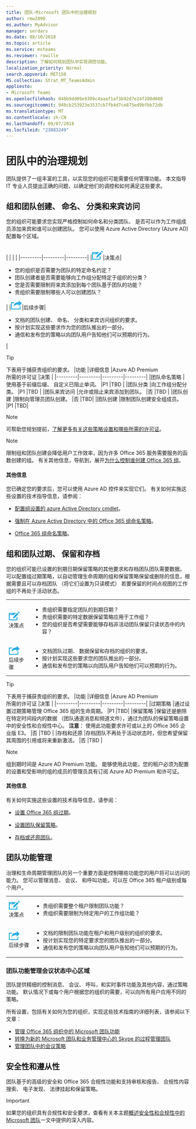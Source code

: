 ```yaml
---
title: 团队-Microsoft 团队中的治理规划
author: rmw2890
ms.author: MyAdvisor
manager: serdars
ms.date: 08/10/2018
ms.topic: article
ms.service: msteams
ms.reviewer: rowille
description: 了解如何规划团队中实现调控功能。
localization_priority: Normal
search.appverid: MET150
MS.collection: Strat_MT_TeamsAdmin
appliesto:
- Microsoft Teams
ms.openlocfilehash: 048b9dd09e9309c4aaaf1af3b92d7e24f280d088
ms.sourcegitcommit: 940cb253923e3537cb7fb4d7ce875ed9bfbb72db
ms.translationtype: MT
ms.contentlocale: zh-CN
ms.lasthandoff: 09/07/2018
ms.locfileid: "23883249"
---
```

# <a name="plan-for-governance-in-teams"></a>团队中的治理规划

团队提供了一组丰富的工具，以实现您的组织可能需要任何管理功能。 本文指导 IT 专业人员提出正确的问题，以确定他们的调控和如何满足这些要求。 

## <a name="group-and-team-creation-naming-classification-and-guest-access"></a>组和团队创建、 命名、 分类和来宾访问

您的组织可能要求您实现严格控制如何命名和分类团队、 是否可以作为工作组成员添加来宾和谁可以创建团队。 您可以使用 Azure Active Directory (Azure AD) 配置每个区域。 

<br>
|         |         |         |
|---------|---------|---------|
|<img src="media/audio_conferencing_image7.png" />|决策点|<ul><li>您的组织是否需要为团队的特定命名约定？</li><li>团队创建者是否需要能够向工作组分配特定于组织的分类？</li><li>您是否需要限制将来宾添加到每个团队基于团队的功能？</li><li>贵组织需要限制哪些人可以创建团队？</li></ul>|
|<img src="media/audio_conferencing_image9.png" />|后续步骤|<ul><li>文档的团队创建、 命名、 分类和来宾访问组织的要求。</li><li>按计划实现这些要求作为您的团队推出的一部分。</li><li>通信和发布您的策略以向团队用户告知他们可以预期的行为。</li></ul>|

> [!TIP]
下表用于捕获贵组织的要求。
|功能 |详细信息 |Azure AD Premium <br> 所需的许可证 |决策 |
|---------|---------|---------|---------|
|团队命名策略 | 使用基于前缀后缀、 自定义已阻止单词。 |P1 |TBD |
|团队分类 |向工作组分配分类。 |P1 |TBD |
|团队来宾访问 |允许或阻止来宾添加到团队。 |否 |TBD |
|团队创建 |限制向管理员团队创建。 |否 |TBD|
|团队创建 |限制团队创建安全组成员。 |P1 |TBD|

> [!NOTE]
> 可帮助您规划提前，[了解更多有关这些策略设置和哪些所需的许可证](https://docs.microsoft.com/azure/active-directory/users-groups-roles/groups-settings-cmdlets#template-settings)。

> [!NOTE]
> 限制组和团队创建会降低用户工作效率，因为许多 Office 365 服务需要服务的函数创建的组。 有关其他信息，导航到，展开[为什么控制谁创建 Office 365 组](https://support.office.com/article/manage-who-can-create-office-365-groups-4c46c8cb-17d0-44b5-9776-005fced8e618#why)。


#### <a name="additional-information"></a>其他信息

您已确定您的要求后，您可以使用 Azure AD 控件来实现它们。 有关如何实施这些设置的技术指导信息，请参阅：

-   [配置组设置的 azure Active Directory cmdlet](https://docs.microsoft.com/azure/active-directory/users-groups-roles/groups-settings-cmdlets)。

-   [强制在 Azure Active Directory 中的 Office 365 组命名策略](https://docs.microsoft.com/azure/active-directory/users-groups-roles/groups-naming-policy)。

-   [Office 365 组命名策略](https://support.office.com/article/office-365-groups-naming-policy-6ceca4d3-cad1-4532-9f0f-d469dfbbb552)。


## <a name="group-and-team-expiration-retention-and-archiving"></a>组和团队过期、 保留和存档

您的组织可能已设置的到期日期保留策略的其他要求和存档团队团队需要数据。 可以配置组过期策略，以自动管理生命周期的组和保留策略保留或删除的信息，根据需要且可以存档团队 （将它们设置为只读模式） 若要保留的时间点视图的工作组的不再处于活动状态。

|           |            |
|-----------|------------|
| ![](media/audio_conferencing_image7.png) <br/>决策点|<ul><li>贵组织需要指定团队的到期日期？</li><li>贵组织需要的特定数据保留策略应用于工作组？</li><li>您的组织是否希望需要能够存档非活动团队保留只读状态中的内容？</li></ul>|
| ![](media/audio_conferencing_image9.png)<br/>后续步骤|<ul><li>文档团队过期、 数据保留和存档的组织的要求。</li><li>按计划实现这些要求您的团队推出的一部分。</li><li>通信和发布您的策略以向团队用户告知他们可以预期的行为。</li></ul>|

> [!TIP]
下表用于捕获贵组织的要求。
|功能 |详细信息 |Azure AD Premium <br>所需的许可证 |决策 |
|---------|---------|---------|---------|
|过期策略 |通过设置过期策略管理 Office 365 组的生命周期。 |P1 |TBD|
|保留策略 |保留还是删除在特定时间段内的数据 （团队通道消息和频道文件），通过为团队的保留策略设置中的安全性和合规性中心。 **注意**： 使用此功能要求许可或以上的 Office 365 企业版 E3。 |否 |TBD |
|存档和还原 |存档团队不再处于活动状态时，但您希望保留其周围的引用或将来重新激活。 |否 |TBD |

> [!Note]
> 组到期时间是 Azure AD Premium 功能。 能够使用此功能，您的租户必须为配置的设置和受影响的组的成员的管理员具有订阅 Azure AD Premium 和许可证。

#### <a name="additional-information"></a>其他信息

有关如何实施这些设置的技术指导信息，请参阅：

-   [设置 Office 365 组过期](https://docs.microsoft.com/azure/active-directory/users-groups-roles/groups-lifecycle)。

-   [设置团队保留策略](security-compliance-overview.md#retention-policies)。

-   [存档或还原团队](https://support.office.com/article/archive-or-restore-a-team-dc161cfd-b328-440f-974b-5da5bd98b5a7)。


## <a name="teams-feature-management"></a>团队功能管理

治理和生命周期管理团队的另一个重要方面是控制哪些功能您的用户将可以访问的能力。 您可以管理消息、 会议、 和呼叫功能，可以在 Office 365 租户级别或每个用户。 


|         |         |
|---------|---------|
| ![](media/audio_conferencing_image7.png) <br/>决策点|<ul><li>贵组织需要整个租户限制团队功能？</li><li>贵组织需要限制为特定用户的工作组功能？</li></ul>|
| ![](media/audio_conferencing_image9.png)<br/>后续步骤|<ul><li>文档的限制团队功能在租户和用户级别的组织的要求。</li><li>按计划实现您的特定要求您的团队推出的一部分。</li><li>通信和发布您的策略以向团队用户告知他们可以预期的行为。</li></ul>|

### <a name="teams-feature-management-focus-areas"></a>团队功能管理会议状态中心区域

团队提供精细的控制消息、 会议、 呼叫，和实时事件功能及其他内容，通过策略功能。 默认情况下或每个用户根据您的组织的需要，可以向所有用户应用不同的策略。 

所有设置，包括有关如何为您的组织，实现这些技术指南的详细列表，请参阅以下文章：

-   [管理 Office 365 组织中的 Microsoft 团队功能](enable-features-office-365.md)
-   [转换为新的 Microsoft 团队和业务管理中心的 Skype 的过程管理团队](manage-teams-skypeforbusiness-admin-center.md)
-   [管理团队中的会议策略](meeting-policies-in-teams.md)


## <a name="security-and-compliance"></a>安全性和遵从性

团队基于的高级的安全和 Office 365 合规性功能和支持审核和报告、 合规性内容搜索、 电子发现、 法律挂起和保留策略。 

> [!Important]
> 如果您的组织具有合规性和安全要求，查看有关本主题[概述安全性和合规性中的 Microsoft 团队](security-compliance-overview.md)一文中提供的深入内容。

<!--
## Teams lifecycle management

In addition to planning for governance, your organization might also be interested in planning for Teams lifecycle management. For practical guidance on planning for teams lifecycle management, see [Plan for lifecycle management in Teams](plan-teams-lifecycle.md).
-->